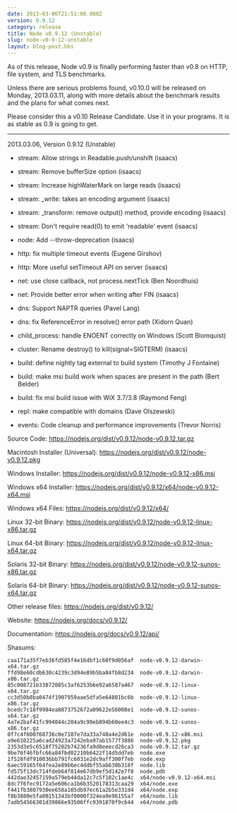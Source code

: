 ```yaml
---
date: 2013-03-06T21:51:00.000Z
version: 0.9.12
category: release
title: Node v0.9.12 (Unstable)
slug: node-v0-9-12-unstable
layout: blog-post.hbs
---
```


As of this release, Node v0.9 is finally performing faster than v0.8
on HTTP, file system, and TLS benchmarks.

Unless there are serious problems found, v0.10.0 will be released on
Monday, 2013.03.11, along with more details about the benchmark
results and the plans for what comes next.

Please consider this a v0.10 Release Candidate.  Use it in your
programs.  It is as stable as 0.9 is going to get.

----

2013.03.06, Version 0.9.12 (Unstable)

* stream: Allow strings in Readable.push/unshift (isaacs)

* stream: Remove bufferSize option (isaacs)

* stream: Increase highWaterMark on large reads (isaacs)

* stream: _write: takes an encoding argument (isaacs)

* stream: _transform: remove output() method, provide encoding (isaacs)

* stream: Don't require read(0) to emit 'readable' event (isaacs)

* node: Add --throw-deprecation (isaacs)

* http: fix multiple timeout events (Eugene Girshov)

* http: More useful setTimeout API on server (isaacs)

* net: use close callback, not process.nextTick (Ben Noordhuis)

* net: Provide better error when writing after FIN (isaacs)

* dns: Support NAPTR queries (Pavel Lang)

* dns: fix ReferenceError in resolve() error path (Xidorn Quan)

* child_process: handle ENOENT correctly on Windows (Scott Blomquist)

* cluster: Rename destroy() to kill(signal=SIGTERM) (isaacs)

* build: define nightly tag external to build system (Timothy J Fontaine)

* build: make msi build work when spaces are present in the path (Bert Belder)

* build: fix msi build issue with WiX 3.7/3.8 (Raymond Feng)

* repl: make compatible with domains (Dave Olszewski)

* events: Code cleanup and performance improvements (Trevor Norris)

Source Code: https://nodejs.org/dist/v0.9.12/node-v0.9.12.tar.gz

Macintosh Installer (Universal): https://nodejs.org/dist/v0.9.12/node-v0.9.12.pkg

Windows Installer: https://nodejs.org/dist/v0.9.12/node-v0.9.12-x86.msi

Windows x64 Installer: https://nodejs.org/dist/v0.9.12/x64/node-v0.9.12-x64.msi

Windows x64 Files: https://nodejs.org/dist/v0.9.12/x64/

Linux 32-bit Binary: https://nodejs.org/dist/v0.9.12/node-v0.9.12-linux-x86.tar.gz

Linux 64-bit Binary: https://nodejs.org/dist/v0.9.12/node-v0.9.12-linux-x64.tar.gz

Solaris 32-bit Binary: https://nodejs.org/dist/v0.9.12/node-v0.9.12-sunos-x86.tar.gz

Solaris 64-bit Binary: https://nodejs.org/dist/v0.9.12/node-v0.9.12-sunos-x64.tar.gz

Other release files: https://nodejs.org/dist/v0.9.12/

Website: https://nodejs.org/docs/v0.9.12/

Documentation: https://nodejs.org/docs/v0.9.12/api/

Shasums:

```
caa171a35f7eb36fd585f4e16dbf1c60f9d056af  node-v0.9.12-darwin-x64.tar.gz
ffd98e60cdb630c4239c3d94e89b5ba84fb8d234  node-v0.9.12-darwin-x86.tar.gz
85c008721b33872085c3af6253b6e92a6587a467  node-v0.9.12-linux-x64.tar.gz
cc3d50b8ba0474f1907959aae5dfa5e64801bc6b  node-v0.9.12-linux-x86.tar.gz
bcedc7c18f9984ea8873752672a09622e56008e1  node-v0.9.12-sunos-x64.tar.gz
4a7e2baf41fc994044c204a9c90eb894b60ee4c3  node-v0.9.12-sunos-x86.tar.gz
0f7c4f600768736c0e7107e7da33a748a4e2d61e  node-v0.9.12-x86.msi
a9e610225a6cad24923a7242eba97ab1577f3886  node-v0.9.12.pkg
2353d3e5c6518f75202b74236fa9d8eeecd26ca3  node-v0.9.12.tar.gz
9be76f46fbfc66a84fbd02210b6422f14d5dd7eb  node.exe
1f528fdf910036bb791fc6031e2dc9aff300f7eb  node.exp
6aec59165f64fea2e89b6ec4ddbf55ab630b318f  node.lib
fd575f13dc714fdeb64f814e67db9ef5d142e7f8  node.pdb
442dae32457159a579eb44da12c7c5f182c1ae4c  x64/node-v0.9.12-x64.msi
8dc7f6fec9172a5e606ca1b6b3520178313caa29  x64/node.exe
f441fb3807930ee658a105db97ec61a2b5e331d4  x64/node.exp
f8b3880e5fa00151343bf0000f324ea9e96155a7  x64/node.lib
7adb54566301d39866e93506ffc9391870f9c644  x64/node.pdb
```
